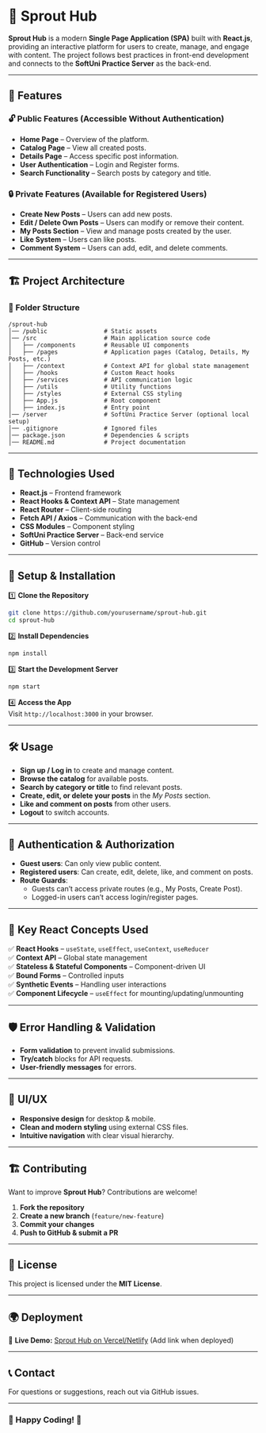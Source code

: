 # 🌱 Sprout Hub  

**Sprout Hub** is a modern **Single Page Application (SPA)** built with **React.js**, providing an interactive platform for users to create, manage, and engage with content. The project follows best practices in front-end development and connects to the **SoftUni Practice Server** as the back-end.  

---

## 📌 Features  

### 🔓 Public Features (Accessible Without Authentication)  
- **Home Page** – Overview of the platform.  
- **Catalog Page** – View all created posts.  
- **Details Page** – Access specific post information.  
- **User Authentication** – Login and Register forms.  
- **Search Functionality** – Search posts by category and title.  

### 🔒 Private Features (Available for Registered Users)  
- **Create New Posts** – Users can add new posts.  
- **Edit / Delete Own Posts** – Users can modify or remove their content.  
- **My Posts Section** – View and manage posts created by the user.  
- **Like System** – Users can like posts.  
- **Comment System** – Users can add, edit, and delete comments.  

---

## 🏗 Project Architecture  

### 📂 Folder Structure  

```
/sprout-hub
│── /public                # Static assets  
│── /src                   # Main application source code  
│   ├── /components        # Reusable UI components  
│   ├── /pages             # Application pages (Catalog, Details, My Posts, etc.)  
│   ├── /context           # Context API for global state management  
│   ├── /hooks             # Custom React hooks  
│   ├── /services          # API communication logic  
│   ├── /utils             # Utility functions  
│   ├── /styles            # External CSS styling  
│   ├── App.js             # Root component  
│   ├── index.js           # Entry point  
│── /server                # SoftUni Practice Server (optional local setup)  
│── .gitignore             # Ignored files  
│── package.json           # Dependencies & scripts  
│── README.md              # Project documentation  
```

---

## 🚀 Technologies Used  

- **React.js** – Frontend framework  
- **React Hooks & Context API** – State management  
- **React Router** – Client-side routing  
- **Fetch API / Axios** – Communication with the back-end  
- **CSS Modules** – Component styling  
- **SoftUni Practice Server** – Back-end service  
- **GitHub** – Version control  

---

## 🔧 Setup & Installation  

1️⃣ **Clone the Repository**  
```bash
git clone https://github.com/yourusername/sprout-hub.git
cd sprout-hub
```
  
2️⃣ **Install Dependencies**  
```bash
npm install
```
  
3️⃣ **Start the Development Server**  
```bash
npm start
```

4️⃣ **Access the App**  
Visit `http://localhost:3000` in your browser.  

---

## 🛠 Usage  

- **Sign up / Log in** to create and manage content.  
- **Browse the catalog** for available posts.  
- **Search by category or title** to find relevant posts.  
- **Create, edit, or delete your posts** in the *My Posts* section.  
- **Like and comment on posts** from other users.  
- **Logout** to switch accounts.  

---

## 🔐 Authentication & Authorization  

- **Guest users**: Can only view public content.  
- **Registered users**: Can create, edit, delete, like, and comment on posts.  
- **Route Guards**:  
  - Guests can’t access private routes (e.g., My Posts, Create Post).  
  - Logged-in users can’t access login/register pages.  

---

## 🎯 Key React Concepts Used  

✅ **React Hooks** – `useState`, `useEffect`, `useContext`, `useReducer`  
✅ **Context API** – Global state management  
✅ **Stateless & Stateful Components** – Component-driven UI  
✅ **Bound Forms** – Controlled inputs  
✅ **Synthetic Events** – Handling user interactions  
✅ **Component Lifecycle** – `useEffect` for mounting/updating/unmounting  

---

## 🛡 Error Handling & Validation  

- **Form validation** to prevent invalid submissions.  
- **Try/catch** blocks for API requests.  
- **User-friendly messages** for errors.  

---

## 🎨 UI/UX  

- **Responsive design** for desktop & mobile.  
- **Clean and modern styling** using external CSS files.  
- **Intuitive navigation** with clear visual hierarchy.  

---

## 🏗 Contributing  

Want to improve **Sprout Hub**? Contributions are welcome!  

1. **Fork the repository**  
2. **Create a new branch** (`feature/new-feature`)  
3. **Commit your changes**  
4. **Push to GitHub & submit a PR**  

---

## 📜 License  

This project is licensed under the **MIT License**.  

---

## 🌍 Deployment  

🔗 **Live Demo:** [Sprout Hub on Vercel/Netlify](#) (Add link when deployed)  

---

## 📞 Contact  

For questions or suggestions, reach out via GitHub issues.  

---

### 🚀 Happy Coding! 🚀   
